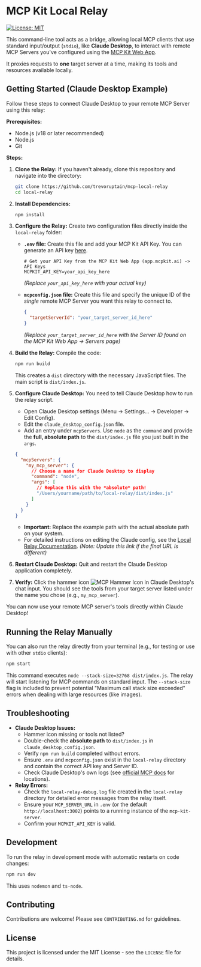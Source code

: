 # MCP Kit Local Relay

[![License: MIT](https://img.shields.io/badge/License-MIT-yellow.svg)](https://opensource.org/licenses/MIT)

This command-line tool acts as a bridge, allowing local MCP clients that use standard input/output (`stdio`), like **Claude Desktop**, to interact with remote MCP Servers you've configured using the [MCP Kit Web App](https://app.mcpkit.ai).

It proxies requests to **one** target server at a time, making its tools and resources available locally.

## Getting Started (Claude Desktop Example)

Follow these steps to connect Claude Desktop to your remote MCP Server using this relay:

**Prerequisites:**

- Node.js (v18 or later recommended)
- Node.js
- Git

**Steps:**

1.  **Clone the Relay:**
    If you haven't already, clone this repository and navigate into the directory:

    ```bash
    git clone https://github.com/trevoruptain/mcp-local-relay
    cd local-relay
    ```

2.  **Install Dependencies:**

    ```bash
    npm install
    ```

3.  **Configure the Relay:**
    Create two configuration files directly inside the `local-relay` folder:

    - **`.env` file:** Create this file and add your MCP Kit API Key. You can generate an API key [here](https://app.mcpkit.ai/api-keys).

      ```dotenv
      # Get your API Key from the MCP Kit Web App (app.mcpkit.ai) -> API Keys
      MCPKIT_API_KEY=your_api_key_here
      ```

      _(Replace `your_api_key_here` with your actual key)_

    - **`mcpconfig.json` file:** Create this file and specify the unique ID of the _single_ remote MCP Server you want this relay to connect to.
      ```json
      {
        "targetServerId": "your_target_server_id_here"
      }
      ```
      _(Replace `your_target_server_id_here` with the Server ID found on the MCP Kit Web App -> Servers page)_

4.  **Build the Relay:**
    Compile the code:

    ```bash
    npm run build
    ```

    This creates a `dist` directory with the necessary JavaScript files. The main script is `dist/index.js`.

5.  **Configure Claude Desktop:**
    You need to tell Claude Desktop how to run the relay script.

    - Open Claude Desktop settings (Menu -> Settings... -> Developer -> Edit Config).
    - Edit the `claude_desktop_config.json` file.
    - Add an entry under `mcpServers`. Use `node` as the `command` and provide the **full, absolute path** to the `dist/index.js` file you just built in the `args`.

    ```json
    {
      "mcpServers": {
        "my_mcp_server": {
          // Choose a name for Claude Desktop to display
          "command": "node",
          "args": [
            // Replace this with the *absolute* path!
            "/Users/yourname/path/to/local-relay/dist/index.js"
          ]
        }
      }
    }
    ```

    - **Important:** Replace the example path with the actual absolute path on your system.
    - For detailed instructions on editing the Claude config, see the [Local Relay Documentation](https://docs.mcpkit.ai/essentials/local-relay). _(Note: Update this link if the final URL is different)_

6.  **Restart Claude Desktop:**
    Quit and restart the Claude Desktop application completely.

7.  **Verify:**
    Click the hammer icon ![MCP Hammer Icon](https://mintlify.s3.us-west-1.amazonaws.com/mcp/images/claude-desktop-mcp-hammer-icon.svg) in Claude Desktop's chat input. You should see the tools from your target server listed under the name you chose (e.g., `my_mcp_server`).

You can now use your remote MCP server's tools directly within Claude Desktop!

## Running the Relay Manually

You can also run the relay directly from your terminal (e.g., for testing or use with other `stdio` clients):

```bash
npm start
```

This command executes `node --stack-size=32768 dist/index.js`. The relay will start listening for MCP commands on standard input. The `--stack-size` flag is included to prevent potential "Maximum call stack size exceeded" errors when dealing with large resources (like images).

## Troubleshooting

- **Claude Desktop Issues:**
  - Hammer icon missing or tools not listed?
  - Double-check the **absolute path** to `dist/index.js` in `claude_desktop_config.json`.
  - Verify `npm run build` completed without errors.
  - Ensure `.env` and `mcpconfig.json` exist in the `local-relay` directory and contain the correct API key and Server ID.
  - Check Claude Desktop's own logs (see [official MCP docs](https://modelcontextprotocol.io/quickstart/user) for locations).
- **Relay Errors:**
  - Check the `local-relay-debug.log` file created in the `local-relay` directory for detailed error messages from the relay itself.
  - Ensure your `MCP_SERVER_URL` in `.env` (or the default `http://localhost:3002`) points to a running instance of the `mcp-kit-server`.
  - Confirm your `MCPKIT_API_KEY` is valid.

## Development

To run the relay in development mode with automatic restarts on code changes:

```bash
npm run dev
```

This uses `nodemon` and `ts-node`.

## Contributing

Contributions are welcome! Please see `CONTRIBUTING.md` for guidelines.

## License

This project is licensed under the MIT License - see the `LICENSE` file for details.
